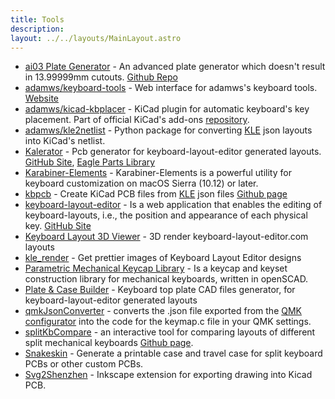 ```yaml
---
title: Tools
description:
layout: ../../layouts/MainLayout.astro
---
```


- [ai03 Plate Generator](https://kbplate.ai03.me) - An advanced plate generator which doesn't result in 13.99999mm cutouts. [Github Repo](https://github.com/ai03-2725/another-keyboard-builder)
- [adamws/keyboard-tools](https://github.com/adamws/keyboard-tools) - Web interface for adamws's keyboard tools. [Website](http://keyboard-tools.xyz)
- [adamws/kicad-kbplacer](https://github.com/adamws/kicad-kbplacer) - KiCad plugin for automatic keyboard's key placement. Part of official KiCad's add-ons [repository](https://gitlab.com/kicad/addons/metadata/-/tree/main/packages/com.github.adamws.kicad-kbplacer).
- [adamws/kle2netlist](https://github.com/adamws/kle2netlist) - Python package for converting [KLE](http://www.keyboard-layout-editor.com) json layouts into KiCad's netlist.
- [Kalerator](https://kalerator.clueboard.co) - Pcb generator for keyboard-layout-editor generated layouts. [GitHub Site](https://github.com/skullydazed/kalerator), [Eagle Parts Library](https://github.com/skullydazed/clueboard_eagle)
- [Karabiner-Elements](https://github.com/tekezo/Karabiner-Elements) - Karabiner-Elements is a powerful utility for keyboard customization on macOS Sierra (10.12) or later.
- [kbpcb](http://kbpcb.mrkeebs.com/) - Create KiCad PCB files from [KLE](http://www.keyboard-layout-editor.com) json files [Github page](https://github.com/fcoury/kbpcb)
- [keyboard-layout-editor](http://www.keyboard-layout-editor.com/) - Is a web application that enables the editing of keyboard-layouts, i.e., the position and appearance of each physical key. [GitHub Site](https://github.com/ijprest/keyboard-layout-editor)
- [Keyboard Layout 3D Viewer](https://github.com/eswai/KL3V) - 3D render keyboard-layout-editor.com layouts
- [kle_render](https://github.com/CQCumbers/kle_render) - Get prettier images of Keyboard Layout Editor designs
- [Parametric Mechanical Keycap Library](https://github.com/rsheldiii/KeyV2) - Is a keycap and keyset construction library for mechanical keyboards, written in openSCAD.
- [Plate & Case Builder](http://builder.swillkb.com) - Keyboard top plate CAD files generator, for keyboard-layout-editor generated layouts
- [qmkJsonConverter](https://github.com/jhelvy/qmkJsonConverter) - converts the .json file exported from the [QMK configurator](https://config.qmk.fm/) into the code for the keymap.c file in your QMK settings.
- [splitKbCompare](https://jhelvy.shinyapps.io/splitkbcompare/) - an interactive tool for comparing layouts of different split mechanical keyboards [Github page](https://github.com/jhelvy/splitKbCompare).
- [Snakeskin](https://github.com/BlueDrink9/keeb_snakeskin) - Generate a printable case and travel case for split keyboard PCBs or other custom PCBs.
- [Svg2Shenzhen](https://github.com/badgeek/svg2shenzhen) - Inkscape extension for exporting drawing into Kicad PCB.
